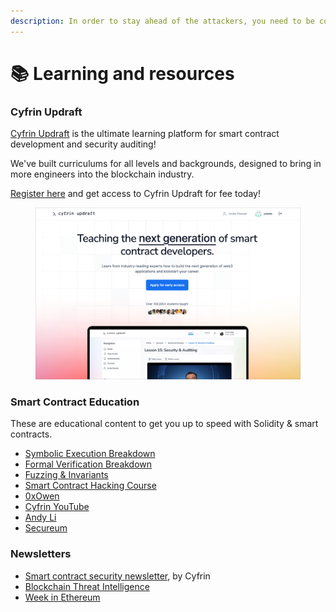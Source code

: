 ```yaml
---
description: In order to stay ahead of the attackers, you need to be constantly learning.
---
```


# 📚 Learning and resources

### Cyfrin Updraft

[Cyfrin Updraft](https://updraft.cyfrin.io) is the ultimate learning platform for smart contract development and security auditing!&#x20;

We've built curriculums for all levels and backgrounds, designed to bring in more engineers into the blockchain industry.

[Register here](https://updraft.cyfrin.io) and get access to Cyfrin Updraft for fee today!

<figure><img src=".gitbook/assets/CleanShot 2024-02-07 at 16.07.31@2x.png" alt=""><figcaption></figcaption></figure>

### Smart Contract Education

These are educational content to get you up to speed with Solidity & smart contracts.

* [Symbolic Execution Breakdown](https://hackmd.io/@SaferMaker/EVM-Sym-Exec)
* [Formal Verification Breakdown](https://www.youtube.com/watch?v=izpoxfTSaFs)
* [Fuzzing & Invariants](https://www.youtube.com/watch?v=juyY-CTolac)
* [Smart Contract Hacking Course](https://smartcontractshacking.com/)
* [0xOwen](https://www.youtube.com/@0xOwenThurm)
* [Cyfrin YouTube](https://www.youtube.com/@CyfrinAudits)
* [Andy Li](https://www.youtube.com/@andyli)
* [Secureum](https://secureum.substack.com/)

### Newsletters

* [Smart contract security newsletter](https://cyfrin.io/newsletter), by Cyfrin
* [Blockchain Threat Intelligence](https://newsletter.blockthreat.io/)
* [Week in Ethereum](https://weekinethereumnews.com/)

